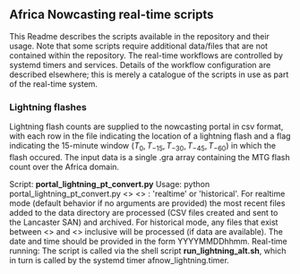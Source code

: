 ## Africa Nowcasting real-time scripts

This Readme describes the scripts available in the repository and their usage. Note that some scripts require additional data/files that are not contained within the repository. The real-time workflows are controlled by systemd timers and services. Details of the workflow configuration are described elsewhere; this is merely a catalogue of the scripts in use as part of the real-time system. 


### Lightning flashes

Lightning flash counts are supplied to the nowcasting portal in csv format, with each row in the file indicating the location of a lightning flash and a flag indicating the 15-minute window ($T_0, T_{-15}, T_{-30}, T_{-45}, T_{-60}$) in which the flash occured. The input data is a single .gra array containing the MTG flash count over the Africa domain. 

Script: **portal_lightning_pt_convert.py**
Usage: python portal_lightning_pt_convert.py <run mode> <<start datetime>> <<end datetime>>
<run mode>: 'realtime' or 'historical'. For realtime mode (default behavior if no arguments are provided) the most recent files added to the data directory are processed (CSV files created and sent to the Lancaster SAN) and archived. For historical mode, any files that exist between <<start datetime>> and <<end datetime>> inclusive will be processed (if data are available). The date and time should be provided in the form YYYYMMDDhhmm. 
Real-time running: The script is called via the shell script **run_lightning_alt.sh**, which in turn is called by the systemd timer afnow_lightning.timer.

